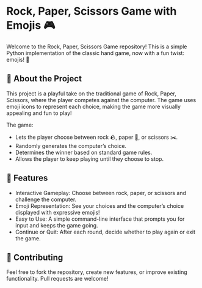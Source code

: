 # Rock, Paper, Scissors Game with Emojis 🎮
Welcome to the Rock, Paper, Scissors Game repository! This is a simple Python implementation of the classic hand game, now with a fun twist: emojis! 🎉

## 📝 About the Project
This project is a playful take on the traditional game of Rock, Paper, Scissors, where the player competes against the computer. The game uses emoji icons to represent each choice, making the game more visually appealing and fun to play!

The game:
-  Lets the player choose between rock 🪨, paper 📄, or scissors ✂️.
-  Randomly generates the computer’s choice.
-  Determines the winner based on standard game rules.
-  Allows the player to keep playing until they choose to stop.

## 🚀 Features
- Interactive Gameplay: Choose between rock, paper, or scissors and challenge the computer.
-  Emoji Representation: See your choices and the computer’s choice displayed with expressive emojis!
-  Easy to Use: A simple command-line interface that prompts you for input and keeps the game going.
-  Continue or Quit: After each round, decide whether to play again or exit the game.

## 🤝 Contributing
Feel free to fork the repository, create new features, or improve existing functionality. Pull requests are welcome!
